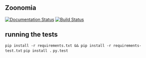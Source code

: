 ## Zoonomia

[![Documentation Status](https://readthedocs.org/projects/zoonomia/badge/?version=latest)](http://zoonomia.readthedocs.org/en/latest/?badge=latest) [![Build Status](https://travis-ci.org/jgrillo/zoonomia.svg)](https://travis-ci.org/jgrillo/zoonomia)

## running the tests

`pip install -r requirements.txt && pip install -r requirements-test.txt`
`pip install .`
`py.test`
